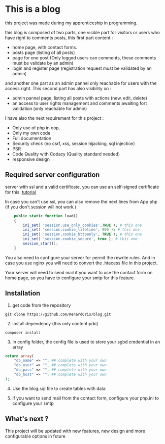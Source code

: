 # This is a blog

this project was made during my apprenticeship in programming. 

this blog is composed of two parts, one visible part for visitors or users who have right to comments posts, 
    this first part content : 
  - home page, with contact forms.
  - posts page (listing of all posts)
  - page for one post (Only logged users can comments, these comments must be validate by an admin)
  - login and register page (registration request must be validated by an admin)

and another one part as an admin pannel only reachable for users with the access right.
    This second part has also visibility on :
  - admin pannel page, listing all posts with actions (new, edit, delete)
  - an access to user rights management and comments awaiting fort validation (only reachable for admin)

I have also the next requirement for this project :
  - Only use of php in oop.
  - Only my own code 
  - Full documentation
  - Security check (no csrf, xss, session hijacking, sql injection)
  - PSR
  - Code Quality with Codacy (Quality standard needed)
  - responsive design

## Required server configuration

server with ssl and a valid certificate, you can use an self-signed certificate for this. [tutorial](https://www.digitalocean.com/community/tutorials/how-to-create-a-self-signed-ssl-certificate-for-apache-in-ubuntu-16-04)

In case you can't use ssl, you can also remove the next lines from App.php (if you don't session will not work.)

```php 
    public static function load()
    {
        ini_set( 'session.use_only_cookies',TRUE ); # this one
        ini_set( 'session.cookie_lifetime', 900 ); # this one
        ini_set( 'session.cookie_httponly', TRUE ); # this one
        ini_set( 'session.cookie_secure', true ); # this one
        session_start();
    }
```

You also need to configure your server for permit the rewrite rules. 
And in case you use nginx you will need to convert the .htacess file in this project. 

Your server will need to send mail if you want to use the contact form on home page, so you have to configure your smtp for this feature.

## Installation

 1. get code from the repository 
```git
git clone https://github.com/RenardGris/blog.git
```

 2. install dependency (this only content pdo)
```
composer install
```

 3. In config folder, the config file is used to store your sgbd credential in an array

```php 
return array(
    "db_name" => "", ## complete with your own 
    "db_user" => "", ## complete with your own
    "db_pass" => "", ## complete with your own
    "db_host" => "", ## complete with your own
);
```

 4. Use the blog.sql file to create tables with data

 5. if you want to send mail from the contact form, configure your php.ini to configure your smtp

## What's next ?

This project will be updated with new features, new design and more configurable options in future
